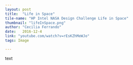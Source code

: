 ```yaml
---
layout: post
title:  "Life in Space"
tile-name: "HP Intel NASA Design Challenge Life in Space"
thumbnail: "lifeInSpace.png"
author: "Cecilia Ferrando"
date:   2016-12-4
link: "youtube.com/watch?v=rEsKZhMeWJo"
tags: Image

---
```


text
